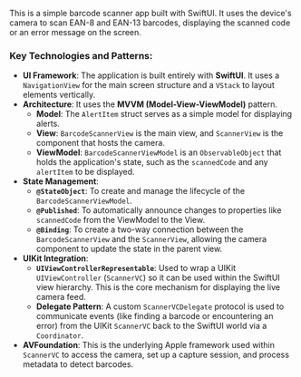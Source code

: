 This is a simple barcode scanner app built with SwiftUI. It uses the device's camera to scan EAN-8 and EAN-13 barcodes, displaying the scanned code or an error message on the screen.

### Key Technologies and Patterns:

* **UI Framework**: The application is built entirely with **SwiftUI**. It uses a `NavigationView` for the main screen structure and a `VStack` to layout elements vertically.
* **Architecture**: It uses the **MVVM (Model-View-ViewModel)** pattern.
    * **Model**: The `AlertItem` struct serves as a simple model for displaying alerts.
    * **View**: `BarcodeScannerView` is the main view, and `ScannerView` is the component that hosts the camera.
    * **ViewModel**: `BarcodeScannerViewModel` is an `ObservableObject` that holds the application's state, such as the `scannedCode` and any `alertItem` to be displayed.
* **State Management**:
    * **`@StateObject`**: To create and manage the lifecycle of the `BarcodeScannerViewModel`.
    * **`@Published`**: To automatically announce changes to properties like `scannedCode` from the ViewModel to the View.
    * **`@Binding`**: To create a two-way connection between the `BarcodeScannerView` and the `ScannerView`, allowing the camera component to update the state in the parent view.
* **UIKit Integration**:
    * **`UIViewControllerRepresentable`**: Used to wrap a UIKit `UIViewController` (`ScannerVC`) so it can be used within the SwiftUI view hierarchy. This is the core mechanism for displaying the live camera feed.
    * **Delegate Pattern**: A custom `ScannerVCDelegate` protocol is used to communicate events (like finding a barcode or encountering an error) from the UIKit `ScannerVC` back to the SwiftUI world via a `Coordinator`.
* **AVFoundation**: This is the underlying Apple framework used within `ScannerVC` to access the camera, set up a capture session, and process metadata to detect barcodes.
